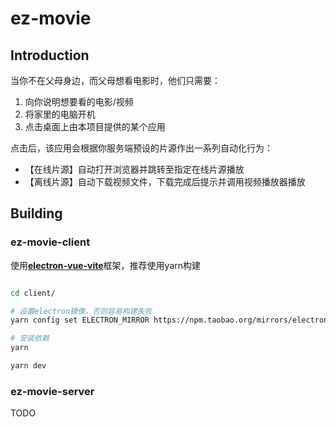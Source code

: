 # ez-movie

## Introduction

当你不在父母身边，而父母想看电影时，他们只需要：

1. 向你说明想要看的电影/视频
2. 将家里的电脑开机
3. 点击桌面上由本项目提供的某个应用

点击后，该应用会根据你服务端预设的片源作出一系列自动化行为：
- 【在线片源】自动打开浏览器并跳转至指定在线片源播放
- 【离线片源】自动下载视频文件，下载完成后提示并调用视频播放器播放


## Building

### ez-movie-client

使用[**electron-vue-vite**](https://github.com/caoxiemeihao/electron-vue-vite)框架，推荐使用yarn构建

```bash

cd client/

# 设置electron镜像，否则容易构建失败
yarn config set ELECTRON_MIRROR https://npm.taobao.org/mirrors/electron/

# 安装依赖
yarn

yarn dev
```

### ez-movie-server
TODO